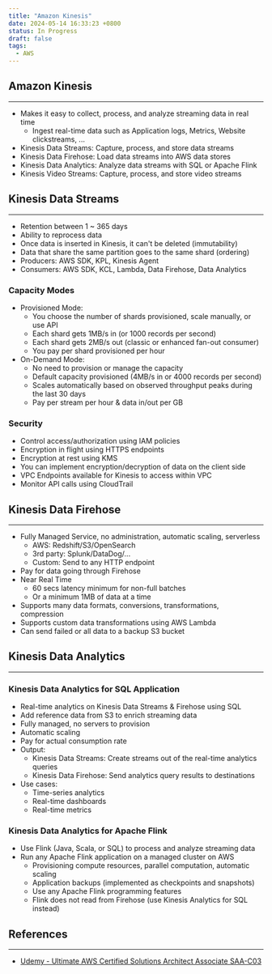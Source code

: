 ```yaml
---
title: "Amazon Kinesis"
date: 2024-05-14 16:33:23 +0800
status: In Progress
draft: false
tags:
  - AWS
---
```

## Amazon Kinesis
---
- Makes it easy to collect, process, and analyze streaming data in real time
	- Ingest real-time data such as Application logs, Metrics, Website clickstreams, ...
- Kinesis Data Streams: Capture, process, and store data streams
- Kinesis Data Firehose: Load data streams into AWS data stores
- Kinesis Data Analytics: Analyze data streams with SQL or Apache Flink
- Kinesis Video Streams: Capture, process, and store video streams

## Kinesis Data Streams
---
- Retention between 1 ~ 365 days
- Ability to reprocess data
- Once data is inserted in Kinesis, it can't be deleted (immutability)
- Data that share the same partition goes to the same shard (ordering)
- Producers: AWS SDK, KPL, Kinesis Agent
- Consumers: AWS SDK, KCL, Lambda, Data Firehose, Data Analytics

### Capacity Modes
- Provisioned Mode:
	- You choose the number of shards provisioned, scale manually, or use API
	- Each shard gets 1MB/s in (or 1000 records per second)
	- Each shard gets 2MB/s out (classic or enhanced fan-out consumer)
	- You pay per shard provisioned per hour
- On-Demand Mode:
	- No need to provision or manage the capacity
	- Default capacity provisioned (4MB/s in or 4000 records per second)
	- Scales automatically based on observed throughput peaks during the last 30 days
	- Pay per stream per hour & data in/out per GB

### Security
- Control access/authorization using IAM policies
- Encryption in flight using HTTPS endpoints
- Encryption at rest using KMS
- You can implement encryption/decryption of data on the client side
- VPC Endpoints available for Kinesis to access within VPC
- Monitor API calls using CloudTrail

## Kinesis Data Firehose
---
- Fully Managed Service, no administration, automatic scaling, serverless
	- AWS: Redshift/S3/OpenSearch
	- 3rd party: Splunk/DataDog/...
	- Custom: Send to any HTTP endpoint
- Pay for data going through Firehose
- Near Real Time
	- 60 secs latency minimum for non-full batches
	- Or a minimum 1MB of data at a time
- Supports many data formats, conversions, transformations, compression
- Supports custom data transformations using AWS Lambda
- Can send failed or all data to a backup S3 bucket

## Kinesis Data Analytics
---
### Kinesis Data Analytics for SQL Application
- Real-time analytics on Kinesis Data Streams & Firehose using SQL
- Add reference data from S3 to enrich streaming data
- Fully managed, no servers to provision
- Automatic scaling
- Pay for actual consumption rate
- Output:
	- Kinesis Data Streams: Create streams out of the real-time analytics queries
	- Kinesis Data Firehose: Send analytics query results to destinations
- Use cases:
	- Time-series analytics
	- Real-time dashboards
	- Real-time metrics

### Kinesis Data Analytics for Apache Flink
- Use Flink (Java, Scala, or SQL) to process and analyze streaming data
- Run any Apache Flink application on a managed cluster on AWS
	- Provisioning compute resources, parallel computation, automatic scaling
	- Application backups (implemented as checkpoints and snapshots)
	- Use any Apache Flink programming features
	- Flink does not read from Firehose (use Kinesis Analytics for SQL instead)

## References
---
- [Udemy - Ultimate AWS Certified Solutions Architect Associate SAA-C03](https://www.udemy.com/course/aws-certified-solutions-architect-associate-saa-c03)
